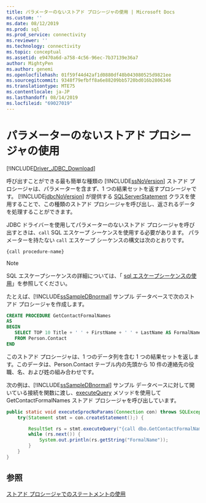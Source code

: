 ```yaml
---
title: パラメーターのないストアド プロシージャの使用 | Microsoft Docs
ms.custom: ''
ms.date: 08/12/2019
ms.prod: sql
ms.prod_service: connectivity
ms.reviewer: ''
ms.technology: connectivity
ms.topic: conceptual
ms.assetid: e9470a6d-a758-4c56-96ec-7b37139e36a7
author: MightyPen
ms.author: genemi
ms.openlocfilehash: 01f59f44d42af1d0880df48b043080525d9821ee
ms.sourcegitcommit: 9348f79efbff8a6e88209bb5720bd016b2806346
ms.translationtype: MTE75
ms.contentlocale: ja-JP
ms.lasthandoff: 08/14/2019
ms.locfileid: "69027019"
---
```

# <a name="using-a-stored-procedure-with-no-parameters"></a>パラメーターのないストアド プロシージャの使用

[!INCLUDE[Driver_JDBC_Download](../../includes/driver_jdbc_download.md)]

呼び出すことができる最も簡単な種類の [!INCLUDE[ssNoVersion](../../includes/ssnoversion-md.md)] ストアド プロシージャは、パラメーターを含まず、1 つの結果セットを返すプロシージャです。 [!INCLUDE[jdbcNoVersion](../../includes/jdbcnoversion_md.md)] が提供する [SQLServerStatement](../../connect/jdbc/reference/sqlserverstatement-class.md) クラスを使用することで、この種類のストアド プロシージャを呼び出し、返されるデータを処理することができます。

JDBC ドライバーを使用してパラメーターのないストアド プロシージャを呼び出すときは、`call` SQL エスケープ シーケンスを使用する必要があります。 パラメーターを持たない `call` エスケープ シーケンスの構文は次のとおりです。

`{call procedure-name}`

> [!NOTE]  
> SQL エスケープシーケンスの詳細については、「 [sql エスケープシーケンスの使用](../../connect/jdbc/using-sql-escape-sequences.md)」を参照してください。

たとえば、[!INCLUDE[ssSampleDBnormal](../../includes/sssampledbnormal_md.md)] サンプル データベースで次のストアド プロシージャを作成します。

```sql
CREATE PROCEDURE GetContactFormalNames
AS  
BEGIN  
   SELECT TOP 10 Title + ' ' + FirstName + ' ' + LastName AS FormalName
   FROM Person.Contact  
END  
```

このストアド プロシージャは、1 つのデータ列を含む 1 つの結果セットを返します。このデータは、Person.Contact テーブル内の先頭から 10 件の連絡先の役職、名、および姓の組み合わせです。

次の例は、[!INCLUDE[ssSampleDBnormal](../../includes/sssampledbnormal_md.md)] サンプル データベースに対して開いている接続を関数に渡し、[executeQuery](../../connect/jdbc/reference/executequery-method-sqlserverstatement.md) メソッドを使用して GetContactFormalNames ストアド プロシージャを呼び出しています。

```java
public static void executeSprocNoParams(Connection con) throws SQLException {  
    try(Statement stmt = con.createStatement();) {  

        ResultSet rs = stmt.executeQuery("{call dbo.GetContactFormalNames}");  
        while (rs.next()) {  
            System.out.println(rs.getString("FormalName"));  
        }  
    }  
}
```

## <a name="see-also"></a>参照

[ストアド プロシージャでのステートメントの使用](../../connect/jdbc/using-statements-with-stored-procedures.md)
